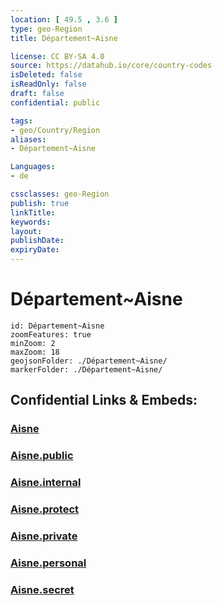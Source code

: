 ```yaml
---
location: [ 49.5 , 3.6 ] 
type: geo-Region
title: Département~Aisne

license: CC BY-SA 4.0
source: https://datahub.io/core/country-codes
isDeleted: false
isReadOnly: false
draft: false
confidential: public

tags:
- geo/Country/Region
aliases:
- Département~Aisne

Languages:
- de

cssclasses: geo-Region
publish: true
linkTitle: 
keywords: 
layout: 
publishDate: 
expiryDate: 
---
```


# Département~Aisne

```leaflet
id: Département~Aisne
zoomFeatures: true 
minZoom: 2 
maxZoom: 18
geojsonFolder: ./Département~Aisne/
markerFolder: ./Département~Aisne/
```


## Confidential Links & Embeds: 

### [Aisne](/_Standards/Earth/Continent/Europe/Europe~West/France/regions~France/Hauts-de-France/departments~Hauts-de-France/Aisne.md) 

### [Aisne.public](/_public/Earth/Continent/Europe/Europe~West/France/regions~France/Hauts-de-France/departments~Hauts-de-France/Aisne.public.md) 

### [Aisne.internal](/_internal/Earth/Continent/Europe/Europe~West/France/regions~France/Hauts-de-France/departments~Hauts-de-France/Aisne.internal.md) 

### [Aisne.protect](/_protect/Earth/Continent/Europe/Europe~West/France/regions~France/Hauts-de-France/departments~Hauts-de-France/Aisne.protect.md) 

### [Aisne.private](/_private/Earth/Continent/Europe/Europe~West/France/regions~France/Hauts-de-France/departments~Hauts-de-France/Aisne.private.md) 

### [Aisne.personal](/_personal/Earth/Continent/Europe/Europe~West/France/regions~France/Hauts-de-France/departments~Hauts-de-France/Aisne.personal.md) 

### [Aisne.secret](/_secret/Earth/Continent/Europe/Europe~West/France/regions~France/Hauts-de-France/departments~Hauts-de-France/Aisne.secret.md)

